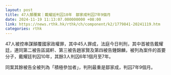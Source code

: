 ```yaml
---
layout: post
title: 47人顛覆案｜戴耀廷判囚10年　鄒家成判囚7年9個月
date: 2024-11-19 11:13:07.000000000 +08:00
link: https://news.rthk.hk/rthk/ch/component/k2/1779841-20241119.htm
categories: rthk
---
```


47人被控串謀顛覆國家政權罪，其中45人罪成，法庭今日判刑，其中首被告戴耀廷，連同第二被告區諾軒、第三被告趙家賢及第四被告鍾錦麟，被列為案件的首要分子，戴耀廷判囚10年，其餘3人判囚6年1個月至7年。

同案其餘被告全被列為「積極參加者」，判刑最重是鄒家成，判囚7年9個月。
